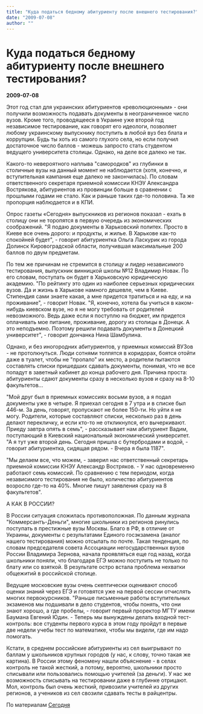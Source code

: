 ```yaml
---
title: "Куда податься бедному абитуриенту после внешнего тестирования?"
date: "2009-07-08"
author: ""
---
```


# Куда податься бедному абитуриенту после внешнего тестирования?

**2009-07-08** 

Этот год стал для украинских абитуриентов «революционным» - они получили возможность подавать документы в неограниченное число вузов. Кроме того, проводящееся в Украине уже второй год независимое тестирование, как говорят его идеологи, позволяет любому украинскому выпускнику поступить в любой вуз без блата и коррупции. Будь ты хоть из самого глухого села, но если получил достаточное число баллов - можешь запросто стать студентом ведущего университета столицы. Однако, на деле все далеко не так.

Какого-то невероятного наплыва "самородков" из глубинки в столичные вузы на данный момент не наблюдается (хотя, конечно, и вступительная кампания еще далеко не закончилась). По словам ответственного секретаря приемной комиссии КНЭУ Александра Вострякова, абитуриентов из провинции больше в сравнении с прошлыми годами не стало. Как и раньше таких где-то половина. Та же пропорция наблюдается и в КПИ.

Опрос газеты «Сегодня» выпускников из регионов показал - ехать в столицу они не торопятся в первую очередь из экономических соображений. "Я подаю документы в Харьковский политех. Просто в Киеве все очень дорого: и продукты, и жилье. В Харькове как-то спокойней будет", - говорит абитуриентка Ольга Ласкурик из города Долинск Кировоградской области, получившая максимальные 200 баллов по двум предметам.

По тем же причинам не стремится в столицу и лидер независимого тестирования, выпускник винницкой школы №12 Владимир Новак. По его словам, поступать он будет в Харьковскую юридическую академию. "По рейтингу это один из наиболее серьезных юридических вузов. Да и жизнь в Харькове намного дешевле, чем в Киеве. Стипендия сами знаете какая, а мне придется тратиться и на еду, и на проживание", - говорит Новак. "Я, конечно, хотела бы учиться в каком-нибудь киевском вузе, но я не могу требовать от родителей невозможного. Ведь даже если я поступлю на бюджет, им придется оплачивать мое питание, проживание, дорогу из столицы в Донецк. А это неподъемно. Поэтому решили подавать документы в Донецкий университет", - говорит дончанка Нина Шамбулина.

Однако, и без иногородних абитуриентов, у приемных комиссий ВУЗов - не протолкнуться. Люди сотнями толпятся в коридорах, боятся отойти даже в туалет, чтобы не "пропало" их место, а родители пытаются составлять списки пришедших сдавать документы, понимая, что не все попадут в заветный кабинет до конца рабочего дня. Причина проста: абитуриенты сдают документы сразу в несколько вузов и сразу на 8-10 факультетов...

"Мой друг был в приемных комиссиях восьми вузов, а я подал документы уже в четыре. Я приехал сегодня в 7 утра и в списке был 446-м. За день, говорят, пропускают не более 150-ти. Но уйти я не могу. Родители, которые составляют списки, несколько раз в день делают перекличку, и если кто-то не откликнулся, его вычеркивают. Приеду завтра опять в семь", - рассказывает нам абитуриент Вадим, поступающий в Киевский национальный экономический университет. "А я тут уже второй день. Сегодня пришла с бутербродами и водой, - говорит абитуриентка, сидящая рядом. - Вчера я была 1187".

"Мы делаем все, что можем, - заверил нас ответственный секретарь приемной комиссии КНЭУ Александр Востряков. - У нас одновременно работают семь комиссий. По сравнению с тем периодом, когда независимого тестирования не было, количество абитуриентов возросло где-то на 40%. Многие пишут заявления сразу на 8 факультетов".

А КАК В РОССИИ?

В России ситуация сложилась противоположная. По данным журнала "Коммерсантъ-Деньги", многие школьники из регионов ринулись поступать в престижные вузы Москвы. Благо в РФ, в отличие от Украины, документы с результатами Единого госэкзамена (аналог нашего тестирования) можно отсылать по почте. Такая тенденция, по словам председателя совета Ассоциации негосударственных вузов России Владимира Зернова, начала проявляться еще год назад, когда школьники поняли, что благодаря ЕГЭ можно поступить не только по блату или со взяткой. В результате остро встала проблема нехватки общежитий в российской столице.

Ведущие московские вузы очень скептически оценивают способ оценки знаний через ЕГЭ и готовятся уже на первой сессии отчислять многих первокурсников. "Раньше письменные работы вступительных экзаменов мы подшивали в дело студентов, чтобы понять, что они знают хорошо, а где пробелы, - говорит первый проректор МГТУ имени Баумана Евгений Юдин. - Теперь мы вынуждены делать входной тест-контроль: все студенты первого курса в этом году пройдут в первые две недели учебы тест по математике, чтобы мы видели, где им надо помогать.

Кстати, в среднем российские абитуриенты из сел выигрывают по баллам у школьников крупных городов (у нас, к слову, точно такая же картина). В России этому феномену нашли объяснение - в селах контроль не такой жесткий, а потому, вероятно, школьники просто списывали или пользовались помощью учителей (за деньги). У нас же возможность списывать на тестировании даже в глубинке отрицают. Мол, контроль был очень жесткий, привозили учителей из других регионов, а учеников из сел свозили сдавать тесты в райцентры.

По материалам [Сегодня](http://www.segodnya.ua/news/14063566.html)
